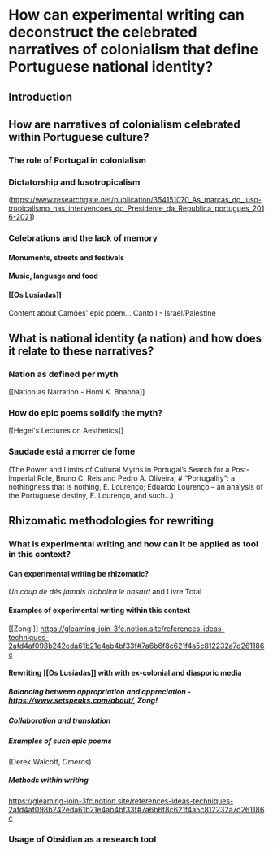 # How can experimental writing can deconstruct the celebrated narratives of colonialism that define Portuguese national identity?
## Introduction

## How are narratives of colonialism celebrated within Portuguese culture?

### The role of Portugal in colonialism

### Dictatorship and lusotropicalism
(https://www.researchgate.net/publication/354151070_As_marcas_do_luso-tropicalismo_nas_intervencoes_do_Presidente_da_Republica_portugues_2016-2021)

### Celebrations and the lack of memory

#### Monuments, streets and festivals

#### Music, language and food

#### **[[Os Lusíadas]]** 
Content about Camões' epic poem...
Canto I - Israel/Palestine

## What is national identity (a nation) and how does it relate to these narratives?

### Nation as defined per myth
[[Nation as Narration - Homi K. Bhabha]]

### How do epic poems solidify the myth?
[[Hegel's Lectures on Aesthetics]]

### Saudade está a morrer de fome
 (The Power and Limits of Cultural Myths in Portugal’s Search for a Post-Imperial Role, Bruno C. Reis and Pedro A. Oliveira; # “Portugality”: a nothingness that is nothing, E. Lourenço; Eduardo Lourenço – an analysis of the Portuguese destiny, E. Lourenço, and such...)
 
## Rhizomatic methodologies for rewriting

### What is experimental writing and how can it be applied as tool in this context?

#### Can experimental writing be rhizomatic?
_Un coup de dés jamais n’abolira le hasard_ and Livre Total

#### Examples of experimental writing within this context
[[Zong!]]
https://gleaming-join-3fc.notion.site/references-ideas-techniques-2afd4af098b242eda61b21e4ab4bf33f#7a6b6f8c621f4a5c812232a7d261186c

#### Rewriting [[Os Lusíadas]] with with ex-colonial and diasporic media
##### Balancing between appropriation and appreciation - https://www.setspeaks.com/about/, Zong! 
##### Collaboration and translation
##### Examples of such epic poems
(Derek Walcott, _Omeros_)
##### Methods within writing 
https://gleaming-join-3fc.notion.site/references-ideas-techniques-2afd4af098b242eda61b21e4ab4bf33f#7a6b6f8c621f4a5c812232a7d261186c

### Usage of Obsidian as a research tool

